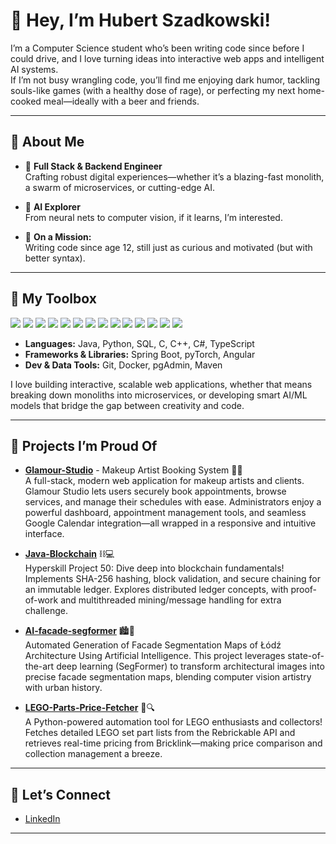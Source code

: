 # 👋 Hey, I’m Hubert Szadkowski!
  
I’m a Computer Science student who’s been writing code since before I could drive, and I love turning ideas into interactive web apps and intelligent AI systems.  
If I’m not busy wrangling code, you’ll find me enjoying dark humor, tackling souls-like games (with a healthy dose of rage), or perfecting my next home-cooked meal—ideally with a beer and friends.

---

## 🚀 About Me

- 💼 **Full Stack & Backend Engineer**  
  Crafting robust digital experiences—whether it’s a blazing-fast monolith, a swarm of microservices, or cutting-edge AI.

- 🤖 **AI Explorer**  
  From neural nets to computer vision, if it learns, I’m interested.

- 🏃 **On a Mission:**  
  Writing code since age 12, still just as curious and motivated (but with better syntax).

---

## 🧰 My Toolbox

<p>
  <img src="https://img.shields.io/badge/Java-ED8B00?style=for-the-badge&logo=java&logoColor=white"/>
  <img src="https://img.shields.io/badge/Spring_Boot-6DB33F?style=for-the-badge&logo=spring-boot&logoColor=white"/>
  <img src="https://img.shields.io/badge/Python-3776AB?style=for-the-badge&logo=python&logoColor=white"/>
  <img src="https://img.shields.io/badge/pyTorch-EE4C2C?style=for-the-badge&logo=pytorch&logoColor=white"/>
  <img src="https://img.shields.io/badge/SQL-336791?style=for-the-badge&logo=postgresql&logoColor=white"/>
  <img src="https://img.shields.io/badge/C-00599C?style=for-the-badge&logo=c&logoColor=white"/>
  <img src="https://img.shields.io/badge/C++-00599C?style=for-the-badge&logo=c%2B%2B&logoColor=white"/>
  <img src="https://img.shields.io/badge/C%23-239120?style=for-the-badge&logo=c-sharp&logoColor=white"/>
  <img src="https://img.shields.io/badge/Angular-DD0031?style=for-the-badge&logo=angular&logoColor=white"/>
  <img src="https://img.shields.io/badge/TypeScript-3178C6?style=for-the-badge&logo=typescript&logoColor=white"/>
  <img src="https://img.shields.io/badge/Git-F05032?style=for-the-badge&logo=git&logoColor=white"/>
  <img src="https://img.shields.io/badge/Docker-2496ED?style=for-the-badge&logo=docker&logoColor=white"/>
  <img src="https://img.shields.io/badge/pgAdmin-008bb9?style=for-the-badge&logo=postgresql&logoColor=white"/>
  <img src="https://img.shields.io/badge/Maven-C71A36?style=for-the-badge&logo=apache-maven&logoColor=white"/>
</p>

- **Languages:** Java, Python, SQL, C, C++, C#, TypeScript
- **Frameworks & Libraries:** Spring Boot, pyTorch, Angular
- **Dev & Data Tools:** Git, Docker, pgAdmin, Maven

I love building interactive, scalable web applications, whether that means breaking down monoliths into microservices, or developing smart AI/ML models that bridge the gap between creativity and code.

---

## 🌟 Projects I’m Proud Of

- [**Glamour-Studio**](https://github.com/Koorbik/Glamour-Studio) - Makeup Artist Booking System 💄✨  
  A full-stack, modern web application for makeup artists and clients. Glamour Studio lets users securely book appointments, browse services, and manage their schedules with ease. Administrators enjoy a powerful dashboard, appointment management tools, and seamless Google Calendar integration—all wrapped in a responsive and intuitive interface.

- [**Java-Blockchain**](https://github.com/Koorbik/Java-Blockchain) ⛓️💻  
  Hyperskill Project 50: Dive deep into blockchain fundamentals! Implements SHA-256 hashing, block validation, and secure chaining for an immutable ledger. Explores distributed ledger concepts, with proof-of-work and multithreaded mining/message handling for extra challenge.

- [**AI-facade-segformer**](https://github.com/Koorbik/AI-facade-segformer) 🏙️🤖  
  Automated Generation of Facade Segmentation Maps of Łódź Architecture Using Artificial Intelligence. This project leverages state-of-the-art deep learning (SegFormer) to transform architectural images into precise facade segmentation maps, blending computer vision artistry with urban history.

- [**LEGO-Parts-Price-Fetcher**](https://github.com/Koorbik/LEGO-Parts-Price-Fetcher) 🧱🔍  
  A Python-powered automation tool for LEGO enthusiasts and collectors! Fetches detailed LEGO set part lists from the Rebrickable API and retrieves real-time pricing from Bricklink—making price comparison and collection management a breeze.

---

## 🤝 Let’s Connect

- [LinkedIn](https://www.linkedin.com/in/hubert-szadkowski-6636802b5/)

---
